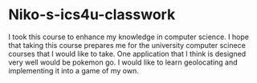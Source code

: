 # Niko-s-ics4u-classwork

I took this course to enhance my knowledge in computer science. I hope that taking this course prepares me for the university computer scinece courses that I would like to take. One application that I think is designed very well would be pokemon go. I would like to learn geolocating and implementing it into a game of my own. 
